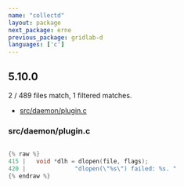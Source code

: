 ```yaml
---
name: "collectd"
layout: package
next_package: erne
previous_package: gridlab-d
languages: ['c']
---
```

## 5.10.0
2 / 489 files match, 1 filtered matches.

 - [src/daemon/plugin.c](#srcdaemonpluginc)

### src/daemon/plugin.c

```c

{% raw %}
415 |   void *dlh = dlopen(file, flags);
420 |              "dlopen(\"%s\") failed: %s. "
{% endraw %}

```
